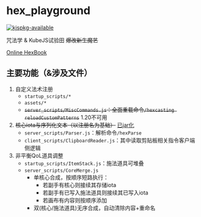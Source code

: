 # hex_playground
[![kjspkg-available](https://github-production-user-asset-6210df.s3.amazonaws.com/79367505/250114674-fb848719-d52e-471b-a6cf-2c0ea6729f1c.svg)](https://kjspkglookup.modernmodpacks.site/#hex-playground-yc)

咒法学 & KubeJS试验田 ~~爆改新生魔艺~~

[Online HexBook](https://yukkuric.github.io/he_playground)

## 主要功能（&涉及文件）
1. 自定义法术注册
    - `startup_scripts/*`
    - `assets/*`
    - ~~`server_scripts/MiscCommands.js`：全面重载命令`/hexcasting reloadCustomPatterns`~~ 1.20不可用
1. ~~核心iota与序列化文本（以注册名为基础）~~ [已jar化](https://github.com/YukkuriC/HexParseMod)
    - `server_scripts/Parser.js`：解析命令`/hexParse`
    - `client_scripts/ClipboardReader.js`：其中读取剪贴板相关指令客户端侧逻辑
1. 非平衡QoL道具调整
    - `startup_scripts/ItemStack.js`：施法道具可堆叠
    - `server_scripts/CoreMerge.js`
        - 单核心合成，按顺序短路执行：
            - 若副手有核心则接续其存储iota
            - 若副手有已写入施法道具则接续其已写入iota
            - 若画布有内容则按顺序添加
        - 双(核心/施法道具)无序合成，自动清除内容+重命名